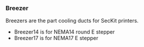 ### Breezer

Breezers are the part cooling ducts for SecKit printers. 


- Breezer14 is for NEMA14 round E stepper
- Breezer17 is for NEMA17 E stepper
